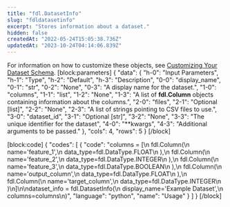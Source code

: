 ```yaml
---
title: "fdl.DatasetInfo"
slug: "fdldatasetinfo"
excerpt: "Stores information about a dataset."
hidden: false
createdAt: "2022-05-24T15:05:38.736Z"
updatedAt: "2023-10-24T04:14:06.839Z"
---
```

For information on how to customize these objects, see [Customizing Your Dataset Schema](doc:customizing-your-dataset-schema).
[block:parameters]
{
  "data": {
    "h-0": "Input Parameters",
    "h-1": "Type",
    "h-2": "Default",
    "h-3": "Description",
    "0-0": "display_name",
    "0-1": "str",
    "0-2": "None",
    "0-3": "A display name for the dataset.",
    "1-0": "columns",
    "1-1": "list",
    "1-2": "None",
    "1-3": "A list of **fdl.Column** objects containing information about the columns.",
    "2-0": "files",
    "2-1": "Optional [list]",
    "2-2": "None",
    "2-3": "A list of strings pointing to CSV files to use.",
    "3-0": "dataset_id",
    "3-1": "Optional [str]",
    "3-2": "None",
    "3-3": "The unique identifier for the dataset",
    "4-0": "**kwargs",
    "4-3": "Additional arguments to be passed."
  },
  "cols": 4,
  "rows": 5
}
[/block]

[block:code]
{
  "codes": [
    {
      "code": "columns = [\n    fdl.Column(\n        name='feature_1',\n        data_type=fdl.DataType.FLOAT\n    ),\n    fdl.Column(\n        name='feature_2',\n        data_type=fdl.DataType.INTEGER\n    ),\n    fdl.Column(\n        name='feature_3',\n        data_type=fdl.DataType.BOOLEAN\n    ),\n    fdl.Column(\n        name='output_column',\n        data_type=fdl.DataType.FLOAT\n    ),\n    fdl.Column(\n        name='target_column',\n        data_type=fdl.DataType.INTEGER\n    )\n]\n\ndataset_info = fdl.DatasetInfo(\n    display_name='Example Dataset',\n    columns=columns\n)",
      "language": "python",
      "name": "Usage"
    }
  ]
}
[/block]